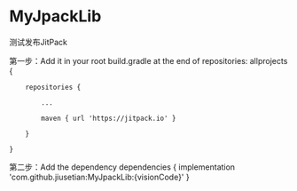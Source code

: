 # MyJpackLib
测试发布JitPack

第一步：Add it in your root build.gradle at the end of repositories:
	allprojects {
	
		repositories {
		
			...
			
			maven { url 'https://jitpack.io' }
			
		}
		
	}
  
  
  第二步：Add the dependency
  dependencies {
	        implementation 'com.github.jiusetian:MyJpackLib:{visionCode}'
	}
  
